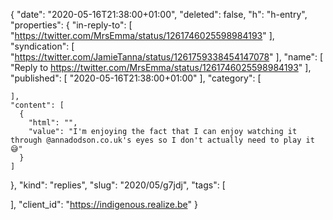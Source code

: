 {
  "date": "2020-05-16T21:38:00+01:00",
  "deleted": false,
  "h": "h-entry",
  "properties": {
    "in-reply-to": [
      "https://twitter.com/MrsEmma/status/1261746025598984193"
    ],
    "syndication": [
      "https://twitter.com/JamieTanna/status/1261759338454147078"
    ],
    "name": [
      "Reply to https://twitter.com/MrsEmma/status/1261746025598984193"
    ],
    "published": [
      "2020-05-16T21:38:00+01:00"
    ],
    "category": [

    ],
    "content": [
      {
        "html": "",
        "value": "I'm enjoying the fact that I can enjoy watching it through @annadodson.co.uk's eyes so I don't actually need to play it 😅"
      }
    ]
  },
  "kind": "replies",
  "slug": "2020/05/g7jdj",
  "tags": [

  ],
  "client_id": "https://indigenous.realize.be"
}
